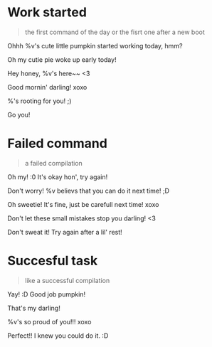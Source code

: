 # Work started
> the first command of the day or the fisrt one after a new boot 

Ohhh %v's cute little pumpkin started working today, hmm?

Oh my cutie pie woke up early today!

Hey honey, %v's here~~ <3

Good mornin' darling! xoxo

%'s rooting for you! ;) 

Go you!
# Failed command
> a failed compilation

Oh my! :0 It's okay hon', try again!

Don't worry! %v believs that you can do it next time! ;D

Oh sweetie! It's fine, just be carefull next time! xoxo

Don't let these small mistakes stop you darling! <3

Don't sweat it! Try again after a lil' rest!
# Succesful task
> like a successful compilation

Yay! :D Good job pumpkin!

That's my darling!

%v's so proud of you!!! xoxo

Perfect!! I knew you could do it. :D
